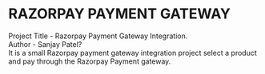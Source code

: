 # RAZORPAY PAYMENT GATEWAY
 Project Title - Razorpay Payment Gateway Integration.
 </br>
 Author - Sanjay Patel?</br>
 It is a small Razorpay payment gateway integration project select a product and pay through the Razorpay Payment gateway.

